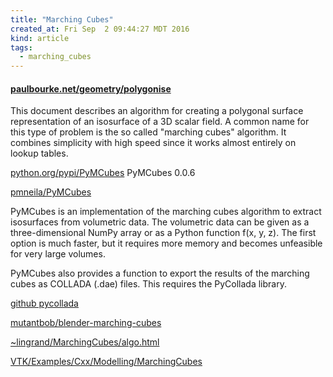 ```yaml
---
title: "Marching Cubes"
created_at: Fri Sep  2 09:44:27 MDT 2016
kind: article
tags:
  - marching_cubes
---
```


#### <a href="http://paulbourke.net/geometry/polygonise/" target="_blank">paulbourke.net/geometry/polygonise</a>

This document describes an algorithm for creating a polygonal surface
representation of an isosurface of a 3D scalar field. A common name for
this type of problem is the so called "marching cubes" algorithm. It
combines simplicity with high speed since it works almost entirely on
lookup tables.

<a href="https://pypi.python.org/pypi/PyMCubes" target="_blank">python.org/pypi/PyMCubes</a> PyMCubes 0.0.6

<a href="https://github.com/pmneila/PyMCubes" target="_blank">pmneila/PyMCubes</a>

PyMCubes is an implementation of the marching cubes algorithm to extract
isosurfaces from volumetric data. The volumetric data can be given as a
three-dimensional NumPy array or as a Python function f(x, y, z). The
first option is much faster, but it requires more memory and becomes
unfeasible for very large volumes.

PyMCubes also provides a function to export the results of the marching
cubes as COLLADA (.dae) files. This requires the PyCollada library.

<a href="https://github.com/pycollada/pycollada" target="_blank">github pycollada</a>

<a href="https://github.com/mutantbob/blender-marching-cubes" target="_blank">mutantbob/blender-marching-cubes</a>

<a href="http://users.polytech.unice.fr/~lingrand/MarchingCubes/algo.html" target="_blank">~lingrand/MarchingCubes/algo.html</a>

<a href="http://www.vtk.org/Wiki/VTK/Examples/Cxx/Modelling/MarchingCubes" target="_blank">VTK/Examples/Cxx/Modelling/MarchingCubes</a>

<!--
html boilerplate
<a href="" target="_blank"></a>
<a name=""></a>
<img src="" width="400px">
<ul>
  <li></li>
</ul>
<pre>
</pre>
<pre><code>
</code></pre>
-->

